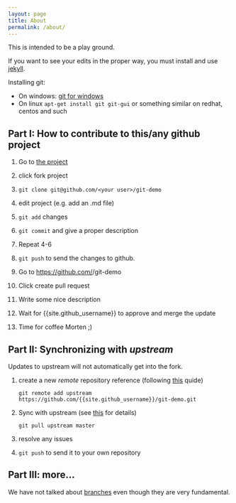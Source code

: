```yaml
---
layout: page
title: About
permalink: /about/
---
```


This is intended to be a play ground.

If you want to see your edits in the proper way, you must install and use [jekyll](https://jekyllrb.com/docs/home/).

Installing git:

* On windows: [git for windows](https://git-for-windows.github.io/)
* On linux `apt-get install git git-gui` or something similar on redhat, centos and such


Part I: How to contribute to this/any github project
------------------------------

1. Go to [the project](https://github.com/{{site.github_username}}/git-demo)

2. click fork project

3. `git clone git@github.com/<your user>/git-demo`

4. edit project (e.g. add an .md file)

5. `git add` changes

6. `git commit` and give a proper description

7. Repeat 4-6

8. `git push` to send the changes to github.

9. Go to https://github.com/<your user>/git-demo

10. Click create pull request

11. Write some nice description

12. Wait for {{site.github_username}} to approve and merge the update

13. Time for coffee Morten  ;)

 
Part II: Synchronizing with *upstream*
------------------------------

Updates to upstream will not automatically get into the fork.

1. create a new *remote* repository reference (following [this](https://help.github.com/articles/configuring-a-remote-for-a-fork/) quide)

   `git remote add upstream https://github.com/{{site.github_username}}/git-demo.git`
  
2. Sync with upstream (see [this](https://help.github.com/articles/syncing-a-fork/) for details)
   
   `git pull upstream master`

3. resolve any issues

4. `git push` to send it to your own repository


Part III: more...
-----------------

We have not talked about [branches](https://git-scm.com/book/en/v2/Git-Branching-Basic-Branching-and-Merging) even though they are very fundamental.
